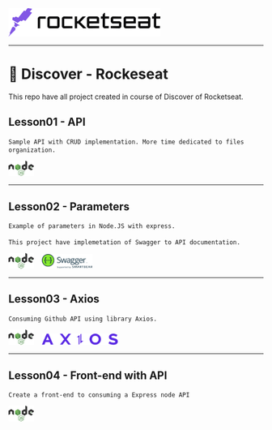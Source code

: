 <img 
    alt="Node.JS Logo" 
    src="./assets/logo_rocketseat.png" 
    style="width: 300px; margin-right: 40px;" 
/>

---

# 🚀 Discover - Rockeseat

This repo have all project created in course of Discover of Rocketseat.


## Lesson01 - API
```
Sample API with CRUD implementation. More time dedicated to files organization.
```

<img 
    alt="Node.JS Logo" 
    src="./assets/logo_nodejs.png" 
    style="width: 50px;" 
/>

---

## Lesson02 - Parameters
```
Example of parameters in Node.JS with express.

This project have implemetation of Swagger to API documentation.
```

<img 
    alt="Node.JS Logo" 
    src="./assets/logo_nodejs.png" 
    style="width: 50px;" 
/>&nbsp;&nbsp;&nbsp;
<img 
    alt="Node.JS Logo" 
    src="./assets/logo_swagger.svg" 
    style="width: 100px;"  
/>

---

## Lesson03 - Axios
```
Consuming Github API using library Axios.
```

<img 
    alt="Node.JS Logo" 
    src="./assets/logo_nodejs.png" 
    style="width: 50px;" 
/>&nbsp;&nbsp;&nbsp;
<img
    alt="Axios"
    src="./assets/logo_axios.png"
    style="width: 150px;"
/>

---

## Lesson04 - Front-end with API
```
Create a front-end to consuming a Express node API
```
<img 
    alt="Node.JS Logo" 
    src="./assets/logo_nodejs.png" 
    style="width: 50px;" 
/>
